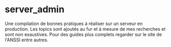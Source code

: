 # server_admin

Une compilation de bonnes pratiques à réaliser sur un serveur en production. Les topics sont ajoutés au fur et à mesure de mes recherches et sont non exaustives. Pour des guides plus complets regarder sur le site de l'ANSSI entre autres.


